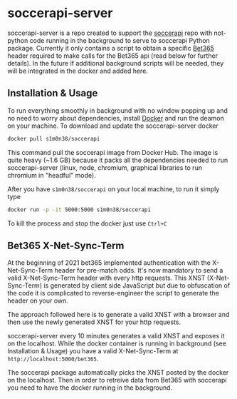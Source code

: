 # soccerapi-server

soccerapi-server is a repo created to support the
[soccerapi](https://github.com/S1M0N38/soccerapi) repo with not-python code
running in the background to serve to soccerapi Python package. Currently it
only contains a script to obtain a specific [Bet365](https://www.bet365.com/)
header required to make calls for the Bet365 api (read below for further details).
In the future if additional background scripts will be needed, they will be
integrated in the docker and added here.

## Installation & Usage

To run everything smoothly in background with no window popping up
and no need to worry about dependencies, install [Docker](https://www.docker.com/)
and run the deamon on your machine. To download and update the soccerapi-server
docker

```bash
docker pull s1m0n38/soccerapi
```

This command pull the soccerapi image from Docker Hub.
The image is quite heavy (~1.6 GB) because it packs all the dependencies
needed to run soccerapi-server (linux, node, chromium, graphical libraries to
run chromium in "headful" mode).

After you have `s1m0n38/soccerapi` on your local machine, to run it simply type

```bash
docker run -p -it 5000:5000 s1m0n38/soccerapi
```

To kill the process and stop the docker just use `Ctrl+C`

## Bet365 X-Net-Sync-Term

At the beginning of 2021 bet365 implemented authentication with the X-Net-Sync-Term
header for pre-match odds. It's now mandatory to send a valid X-Net-Sync-Term
header with every http requests. This XNST (X-Net-Sync-Term) is generated by
client side JavaScript but due to obfuscation of the code it is complicated to
reverse-engineer the script to generate the header on your own.

The approach followed here is to generate a valid XNST with a browser and then
use the newly generated XNST for your http requests.

soccerapi-server every 10 minutes generates a valid XNST and exposes it on the
localhost. While the docker container is running in background (see
Installation & Usage) you have a valid X-Net-Sync-Term at
`http://localhost:5000/bet365`.

The soccerapi package automatically picks the XNST posted by the docker on the
localhost. Then in order to retreive data from Bet365 with soccerapi you need
to have the docker running in the background.
